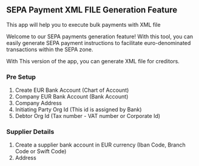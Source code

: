 ## SEPA Payment XML FILE Generation Feature

This app will help you to execute bulk payments with XML file

Welcome to our SEPA payments generation feature! With this tool, you can easily generate SEPA payment instructions to facilitate euro-denominated transactions within the SEPA zone.

With This version of the app, you can generate XML file for creditors.
### Pre Setup
  1. Create EUR Bank Account (Chart of Account)
  2. Company EUR Bank Account (Bank Account)
  3. Company Address
  4. Initiating Party Org Id (This id is assigned by Bank)
  5. Debtor Org Id (Tax number - VAT number or Corporate Id)

### Supplier Details
  1. Create a supplier bank account in EUR currency (Iban Code, Branch Code or Swift Code)
  2. Address
     
